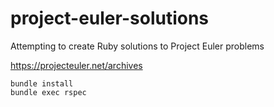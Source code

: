 # project-euler-solutions
Attempting to create Ruby solutions to Project Euler problems

https://projecteuler.net/archives

```
bundle install
bundle exec rspec
```
